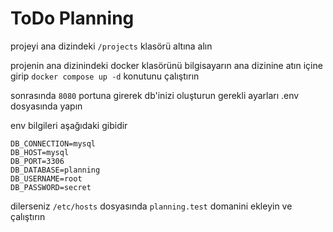# ToDo Planning


projeyi ana dizindeki `/projects` klasörü altına alın

projenin ana dizinindeki docker klasörünü bilgisayarın ana dizinine atın içine girip `docker compose up -d` konutunu çalıştırın

sonrasında `8080` portuna girerek db'inizi oluşturun gerekli ayarları .env dosyasında yapın

env bilgileri aşağıdaki gibidir


    DB_CONNECTION=mysql
    DB_HOST=mysql
    DB_PORT=3306
    DB_DATABASE=planning
    DB_USERNAME=root
    DB_PASSWORD=secret



dilerseniz `/etc/hosts` dosyasında `planning.test` domanini ekleyin ve çalıştırın
